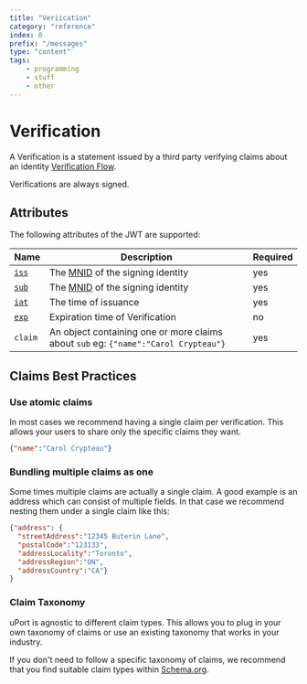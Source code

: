 ```yaml
---
title: "Veriication"
category: "reference"
index: 0
prefix: "/messages"
type: "content"
tags:
    - programming
    - stuff
    - other
---
```



# Verification

A Verification is a statement issued by a third party verifying claims about an identity [Verification Flow](../flows/verification.md).

Verifications are always signed.

## Attributes

The following attributes of the JWT are supported:

Name | Description | Required
---- | ----------- | --------
[`iss`](https://tools.ietf.org/html/rfc7519#section-4.1.1) | The [MNID](https://github.com/uport-project/mnid) of the signing identity| yes
[`sub`](https://tools.ietf.org/html/rfc7519#section-4.1.1) | The [MNID](https://github.com/uport-project/mnid) of the signing identity| yes
[`iat`](https://tools.ietf.org/html/rfc7519#section-4.1.6) | The time of issuance | yes
[`exp`](https://tools.ietf.org/html/rfc7519#section-4.1.4) | Expiration time of Verification | no
`claim` | An object containing one or more claims about `sub` eg: `{"name":"Carol Crypteau"}` | yes

## Claims Best Practices

### Use atomic claims

In most cases we recommend having a single claim per verification. This allows your users to share only the specific claims they want.

```json
{"name":"Carol Crypteau"}
```

### Bundling multiple claims as one

Some times multiple claims are actually a single claim. A good example is an address which can consist of multiple fields. In that case we recommend nesting them under a single claim like this:

```json
{"address": {
  "streetAddress":"12345 Buterin Lane",
  "postalCode":"123133",
  "addressLocality":"Toronto",
  "addressRegion":"ON",
  "addressCountry":"CA"}
}
```

### Claim Taxonomy

uPort is agnostic to different claim types. This allows you to plug in your own taxonomy of claims or use an existing taxonomy that works in your industry.

If you don't need to follow a specific taxonomy of claims, we recommend that you find suitable claim types within [Schema.org](http://schema.org).
